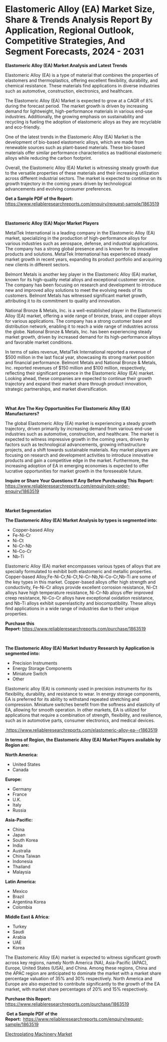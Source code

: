 <p><h1>Elastomeric Alloy (EA) Market Size, Share & Trends Analysis Report By Application, Regional Outlook, Competitive Strategies, And Segment Forecasts, 2024 - 2031</h1></p><p><strong>Elastomeric Alloy (EA) Market Analysis and Latest Trends</strong></p>
<p><p>Elastomeric Alloy (EA) is a type of material that combines the properties of elastomers and thermoplastics, offering excellent flexibility, durability, and chemical resistance. These materials find applications in diverse industries such as automotive, construction, electronics, and healthcare.</p><p>The Elastomeric Alloy (EA) Market is expected to grow at a CAGR of 8% during the forecast period. The market growth is driven by increasing demand for lightweight, high-performance materials in various end-use industries. Additionally, the growing emphasis on sustainability and recycling is fueling the adoption of elastomeric alloys as they are recyclable and eco-friendly.</p><p>One of the latest trends in the Elastomeric Alloy (EA) Market is the development of bio-based elastomeric alloys, which are made from renewable sources such as plant-based materials. These bio-based materials offer similar performance characteristics as traditional elastomeric alloys while reducing the carbon footprint.</p><p>Overall, the Elastomeric Alloy (EA) Market is witnessing steady growth due to the versatile properties of these materials and their increasing utilization across different industrial sectors. The market is expected to continue on its growth trajectory in the coming years driven by technological advancements and evolving consumer preferences.</p></p>
<p><strong>Get a Sample PDF of the Report:&nbsp;</strong> <a href="https://www.reliableresearchreports.com/enquiry/request-sample/1863519">https://www.reliableresearchreports.com/enquiry/request-sample/1863519</a></p>
<p>&nbsp;</p>
<p><strong>Elastomeric Alloy (EA) Major Market Players</strong></p>
<p><p>MetalTek International is a leading company in the Elastomeric Alloy (EA) market, specializing in the production of high-performance alloys for various industries such as aerospace, defense, and industrial applications. The company has a strong global presence and is known for its innovative products and solutions. MetalTek International has experienced steady market growth in recent years, expanding its product portfolio and acquiring new clients in different sectors.</p><p>Belmont Metals is another key player in the Elastomeric Alloy (EA) market, known for its high-quality metal alloys and exceptional customer service. The company has been focusing on research and development to introduce new and improved alloy solutions to meet the evolving needs of its customers. Belmont Metals has witnessed significant market growth, attributing it to its commitment to quality and innovation.</p><p>National Bronze & Metals, Inc. is a well-established player in the Elastomeric Alloy (EA) market, offering a wide range of bronze, brass, and copper alloys for various applications. The company has a strong customer base and distribution network, enabling it to reach a wide range of industries across the globe. National Bronze & Metals, Inc. has been experiencing steady market growth, driven by increased demand for its high-performance alloys and favorable market conditions.</p><p>In terms of sales revenue, MetalTek International reported a revenue of $500 million in the last fiscal year, showcasing its strong market position and financial performance. Belmont Metals and National Bronze & Metals, Inc. reported revenues of $150 million and $100 million, respectively, reflecting their significant presence in the Elastomeric Alloy (EA) market. Looking ahead, these companies are expected to continue their growth trajectory and expand their market share through product innovation, strategic partnerships, and market diversification.</p></p>
<p>&nbsp;</p>
<p><strong>What Are The Key Opportunities For Elastomeric Alloy (EA) Manufacturers?</strong></p>
<p><p>The global Elastomeric Alloy (EA) market is experiencing a steady growth trajectory, driven primarily by increasing demand from various end-use industries such as automotive, construction, and healthcare. The market is expected to witness impressive growth in the coming years, driven by factors such as technological advancements, growing infrastructure projects, and a shift towards sustainable materials. Key market players are focusing on research and development activities to introduce innovative products and gain a competitive edge in the market. Furthermore, the increasing adoption of EA in emerging economies is expected to offer lucrative opportunities for market growth in the foreseeable future.</p></p>
<p><strong>Inquire or Share Your Questions If Any Before Purchasing This Report:</strong> <a href="https://www.reliableresearchreports.com/enquiry/pre-order-enquiry/1863519">https://www.reliableresearchreports.com/enquiry/pre-order-enquiry/1863519</a></p>
<p>&nbsp;</p>
<p><strong>Market Segmentation</strong></p>
<p><strong>The Elastomeric Alloy (EA) Market Analysis by types is segmented into:</strong></p>
<p><ul><li>Copper-based Alloy</li><li>Fe-Ni-Cr</li><li>Ni-Ct</li><li>Ni-Cr-Nb</li><li>Ni-Co-Cr</li><li>Nb-Ti</li></ul></p>
<p><p>Elastomeric Alloy (EA) market encompasses various types of alloys that are specially formulated to exhibit both elastomeric and metallic properties. Copper-based Alloy,Fe-Ni-Cr,Ni-Ct,Ni-Cr-Nb,Ni-Co-Cr,Nb-Ti are some of the key types in this market. Copper-based alloys offer high strength and conductivity, Fe-Ni-Cr alloys provide excellent corrosion resistance, Ni-Ct alloys have high temperature resistance, Ni-Cr-Nb alloys offer improved creep resistance, Ni-Co-Cr alloys have exceptional oxidation resistance, and Nb-Ti alloys exhibit superelasticity and biocompatibility. These alloys find applications in a wide range of industries due to their unique properties.</p></p>
<p><strong>Purchase this Report:&nbsp;</strong><a href="https://www.reliableresearchreports.com/purchase/1863519">https://www.reliableresearchreports.com/purchase/1863519</a></p>
<p>&nbsp;</p>
<p><strong>The Elastomeric Alloy (EA) Market Industry Research by Application is segmented into:</strong></p>
<p><ul><li>Precision Instruments</li><li>Energy Storage Components</li><li>Miniature Switch</li><li>Other</li></ul></p>
<p><p>Elastomeric alloy (EA) is commonly used in precision instruments for its flexibility, durability, and resistance to wear. In energy storage components, EA is preferred for its ability to withstand repeated stretching and compression. Miniature switches benefit from the softness and elasticity of EA, allowing for smooth operation. In other markets, EA is utilized for applications that require a combination of strength, flexibility, and resilience, such as in automotive parts, consumer electronics, and medical devices.</p></p>
<p><a href="https://www.reliableresearchreports.com/elastomeric-alloy-ea--r1863519">&nbsp;https://www.reliableresearchreports.com/elastomeric-alloy-ea--r1863519</a></p>
<p><strong>In terms of Region, the Elastomeric Alloy (EA) Market Players available by Region are:</strong></p>
<p>
    <p> <strong> North America: </strong>
        <ul>
            <li>United States</li>
            <li>Canada</li>
        </ul>
        </p> 
    <p> <strong> Europe: </strong>
        <ul>
            <li>Germany</li>
            <li>France</li>
            <li>U.K.</li>
            <li>Italy</li>
            <li>Russia</li>
        </ul>
        </p> 
    <p> <strong> Asia-Pacific: </strong>
        <ul>
            <li>China</li>
            <li>Japan</li>
            <li>South Korea</li>
            <li>India</li>
            <li>Australia</li>
            <li>China Taiwan</li>
            <li>Indonesia</li>
            <li>Thailand</li>
            <li>Malaysia</li>
        </ul>
        </p> 
    <p> <strong> Latin America: </strong>
        <ul>
            <li>Mexico</li>
            <li>Brazil</li>
            <li>Argentina Korea</li>
            <li>Colombia</li>
        </ul>
        </p> 
    <p> <strong> Middle East & Africa: </strong>
        <ul>
            <li>Turkey</li>
            <li>Saudi</li>
            <li>Arabia</li>
            <li>UAE</li>
            <li>Korea</li>
        </ul>
    </p>
    </p>
<p><p>The Elastomeric Alloy (EA) market is expected to witness significant growth across key regions, namely North America (NA), Asia-Pacific (APAC), Europe, United States (USA), and China. Among these regions, China and the APAC region are anticipated to dominate the market with a market share percentage valuation of 35% and 30% respectively. North America and Europe are also expected to contribute significantly to the growth of the EA market, with market share percentages of 20% and 15% respectively.</p></p>
<p><strong>Purchase this Report: </strong><a href="https://www.reliableresearchreports.com/purchase/1863519">https://www.reliableresearchreports.com/purchase/1863519</a></p>
<p>&nbsp;<strong>Get a Sample PDF of the Report:&nbsp;&nbsp;</strong><a href="https://www.reliableresearchreports.com/enquiry/request-sample/1863519">https://www.reliableresearchreports.com/enquiry/request-sample/1863519</a></p>
<p><strong></strong></p>
<p><p><a href="https://issuu.com/reportprime-2/docs/electroplating-machinery-market-size-2030.pptx">Electroplating Machinery Market</a></p></p>